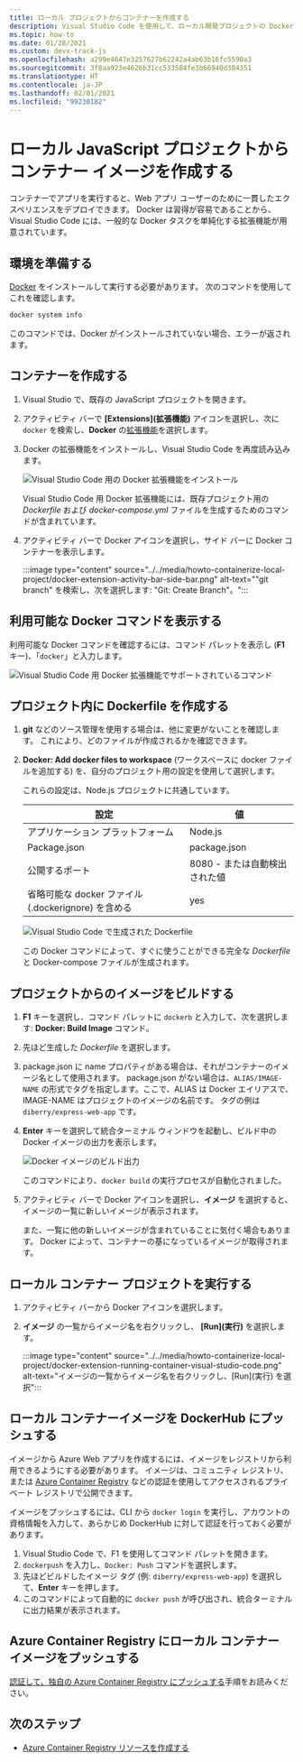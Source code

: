 ```yaml
---
title: ローカル プロジェクトからコンテナーを作成する
description: Visual Studio Code を使用して、ローカル開発プロジェクトの Dockerfile を作成します
ms.topic: how-to
ms.date: 01/28/2021
ms.custom: devx-track-js
ms.openlocfilehash: a299e4647e3257627b62242a4ab63b16fc5590a3
ms.sourcegitcommit: 3f8aa923e4626b31cc533584fe3b66940d384351
ms.translationtype: HT
ms.contentlocale: ja-JP
ms.lasthandoff: 02/01/2021
ms.locfileid: "99230182"
---
```

# <a name="create-a-container-image-from-your-local-javascript-project"></a>ローカル JavaScript プロジェクトからコンテナー イメージを作成する

コンテナーでアプリを実行すると、Web アプリ ユーザーのために一貫したエクスペリエンスをデプロイできます。 Docker は習得が容易であることから、Visual Studio Code には、一般的な Docker タスクを単純化する拡張機能が用意されています。

## <a name="prepare-your-environment"></a>環境を準備する 

[Docker](https://www.docker.com/) をインストールして実行する必要があります。 次のコマンドを使用してこれを確認します。

```bash
docker system info
```

このコマンドでは、Docker がインストールされていない場合、エラーが返されます。 

## <a name="create-a-container"></a>コンテナーを作成する

1. Visual Studio で、既存の JavaScript プロジェクトを開きます。 
1. アクティビティ バーで **[Extensions]\(拡張機能\)** アイコンを選択し、次に `docker` を検索し、**Docker** の[拡張機能](https://marketplace.visualstudio.com/items?itemName=ms-azuretools.vscode-docker)を選択します。
1. Docker の拡張機能をインストールし、Visual Studio Code を再度読み込みます。

    ![Visual Studio Code 用の Docker 拡張機能をインストール](../../media/node-howto-e2e/visual-studio-code-docker-extension.png)

    Visual Studio Code 用 Docker 拡張機能には、既存プロジェクト用の *Dockerfile* および *docker-compose.yml* ファイルを生成するためのコマンドが含まれています。

1. アクティビティ バーで Docker アイコンを選択し、サイド バーに Docker コンテナーを表示します。

    :::image type="content" source="../../media/howto-containerize-local-project/docker-extension-activity-bar-side-bar.png" alt-text="&quot;git branch&quot; を検索し、次を選択します: &quot;Git: Create Branch&quot;。":::

## <a name="view-available-docker-commands"></a>利用可能な Docker コマンドを表示する

利用可能な Docker コマンドを確認するには、コマンド パレットを表示し (**F1** キー)、「`docker`」と入力します。

![Visual Studio Code 用 Docker 拡張機能でサポートされているコマンド ](../../media/node-howto-e2e/visual-studio-code-available-docker-codes.png)

## <a name="create-a-dockerfile-in-your-project"></a>プロジェクト内に Dockerfile を作成する

1. **git** などのソース管理を使用する場合は、他に変更がないことを確認します。 これにより、どのファイルが作成されるかを確認できます。

1. **Docker: Add docker files to workspace** (ワークスペースに docker ファイルを追加する) を、自分のプロジェクト用の設定を使用して選択します。 

    これらの設定は、Node.js プロジェクトに共通しています。

    |設定|値|
    |--|--|
    |アプリケーション プラットフォーム|Node.js|
    |Package.json|package.json|
    |公開するポート|8080 - または自動検出された値|
    |省略可能な docker ファイル (.dockerignore) を含める |yes|

    ![Visual Studio Code で生成された Dockerfile](../../media/node-howto-e2e/visual-studio-code-complete-dockerfile.png)

    この Docker コマンドによって、すぐに使うことができる完全な *Dockerfile* と Docker-compose ファイルが生成されます。

## <a name="build-image-from-your-project"></a>プロジェクトからのイメージをビルドする

1. **F1** キーを選択し、コマンド パレットに `dockerb` と入力して、次を選択します: **Docker: Build Image** コマンド。 
1. 先ほど生成した *Dockerfile* を選択します。 
1. package.json に name プロパティがある場合は、それがコンテナーのイメージ名として使用されます。 
    package.json がない場合は、`ALIAS/IMAGE-NAME` の形式でタグを指定します。ここで、ALIAS は Docker エイリアスで、IMAGE-NAME はプロジェクトのイメージの名前です。 タグの例は `diberry/express-web-app` です。 
1. **Enter** キーを選択して統合ターミナル ウィンドウを起動し、ビルド中の Docker イメージの出力を表示します。

    ![Docker イメージのビルド出力](../../media/node-howto-e2e/docker-build-image-output.png)

    このコマンドにより、`docker build` の実行プロセスが自動化されました。

1. アクティビティ バーで Docker アイコンを選択し、**イメージ** を選択すると、イメージの一覧に新しいイメージが表示されます。 
    
    また、一覧に他の新しいイメージが含まれていることに気付く場合もあります。 Docker によって、コンテナーの基になっているイメージが取得されます。  

## <a name="run-local-container-project"></a>ローカル コンテナー プロジェクトを実行する

1. アクティビティ バーから Docker アイコンを選択します。
1. **イメージ** の一覧からイメージ名を右クリックし、 **[Run]\(実行\)** を選択します。

    :::image type="content" source="../../media/howto-containerize-local-project/docker-extension-running-container-visual-studio-code.png" alt-text="イメージの一覧からイメージ名を右クリックし、[Run]\(実行\) を選択":::

## <a name="push-local-container-image-to-dockerhub"></a>ローカル コンテナーイメージを DockerHub にプッシュする

イメージから Azure Web アプリを作成するには、イメージをレジストリから利用できるようにする必要があります。 イメージは、コミュニティ レジストリ、または [Azure Container Registry](/azure/container-registry/) などの認証を使用してアクセスされるプライベート レジストリで公開できます。 

イメージをプッシュするには、CLI から `docker login` を実行し、アカウントの資格情報を入力して、あらかじめ DockerHub に対して認証を行っておく必要があります。

1. Visual Studio Code で、F1 を使用してコマンド パレットを開きます。
1. `dockerpush` を入力し、`Docker: Push` コマンドを選択します。 
1. 先ほどビルドしたイメージ タグ (例: `diberry/express-web-app`) を選択して、**Enter** キーを押します。 
1. このコマンドによって自動的に `docker push` が呼び出され、統合ターミナルに出力結果が表示されます。

## <a name="push-local-container-image-to-azure-container-registry"></a>Azure Container Registry にローカル コンテナー イメージをプッシュする

[認証して、独自の Azure Container Registry にプッシュする](../with-azure-cli/create-container-registry-resource.md)手順をお読みください。

## <a name="next-steps"></a>次のステップ

* [Azure Container Registry リソースを作成する](../with-azure-cli/create-container-registry-resource.md)